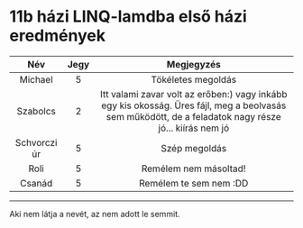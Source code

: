 # 11b házi LINQ-lamdba első házi eredmények

|   Név	|  Jegy 	| Megjegyzés  	|
|:-:	|:-:	|:-:	|
| Michael  	|  5 	|   Tökéletes megoldás	|
| Szabolcs  	| 2  	|Itt valami zavar volt az erőben:) vagy inkább egy kis okosság. Üres fájl, meg a beolvasás sem működött, de a feladatok nagy része jó... kiírás nem jó  	|
| Schvorczi úr	|  5 	|Szép megoldás   	|
| Roli  	| 5  	|Remélem nem másoltad!   	|
| Csanád   |5   |Remélem te sem nem :DD   |

<hr>
Aki nem látja a nevét, az nem adott le semmit.